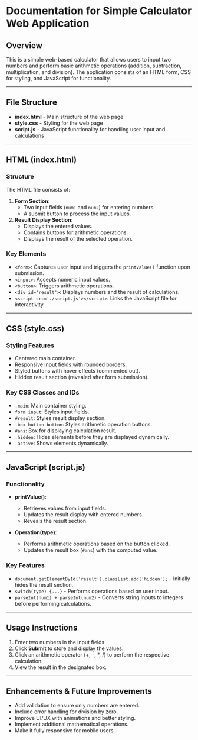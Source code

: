 # Documentation for Simple Calculator Web Application

## Overview
This is a simple web-based calculator that allows users to input two numbers and perform basic arithmetic operations (addition, subtraction, multiplication, and division). The application consists of an HTML form, CSS for styling, and JavaScript for functionality.

---

## File Structure
- **index.html** - Main structure of the web page
- **style.css** - Styling for the web page
- **script.js** - JavaScript functionality for handling user input and calculations

---

## HTML (index.html)

### Structure
The HTML file consists of:
1. **Form Section**:
   - Two input fields (`num1` and `num2`) for entering numbers.
   - A submit button to process the input values.
2. **Result Display Section**:
   - Displays the entered values.
   - Contains buttons for arithmetic operations.
   - Displays the result of the selected operation.

### Key Elements
- `<form>`: Captures user input and triggers the `printValue()` function upon submission.
- `<input>`: Accepts numeric input values.
- `<button>`: Triggers arithmetic operations.
- `<div id='result'>`: Displays numbers and the result of calculations.
- `<script src='./script.js'></script>`: Links the JavaScript file for interactivity.

---

## CSS (style.css)

### Styling Features
- Centered main container.
- Responsive input fields with rounded borders.
- Styled buttons with hover effects (commented out).
- Hidden result section (revealed after form submission).

### Key CSS Classes and IDs
- `.main`: Main container styling.
- `form input`: Styles input fields.
- `#result`: Styles result display section.
- `.box-button button`: Styles arithmetic operation buttons.
- `#ans`: Box for displaying calculation result.
- `.hidden`: Hides elements before they are displayed dynamically.
- `.active`: Shows elements dynamically.

---

## JavaScript (script.js)

### Functionality
- **printValue()**:
  - Retrieves values from input fields.
  - Updates the result display with entered numbers.
  - Reveals the result section.

- **Operation(type)**:
  - Performs arithmetic operations based on the button clicked.
  - Updates the result box (`#ans`) with the computed value.

### Key Features
- `document.getElementById('result').classList.add('hidden');` - Initially hides the result section.
- `switch(type) {...}` - Performs operations based on user input.
- `parseInt(num1) + parseInt(num2)` - Converts string inputs to integers before performing calculations.

---

## Usage Instructions
1. Enter two numbers in the input fields.
2. Click **Submit** to store and display the values.
3. Click an arithmetic operator (+, -, *, /) to perform the respective calculation.
4. View the result in the designated box.

---

## Enhancements & Future Improvements
- Add validation to ensure only numbers are entered.
- Include error handling for division by zero.
- Improve UI/UX with animations and better styling.
- Implement additional mathematical operations.
- Make it fully responsive for mobile users.

